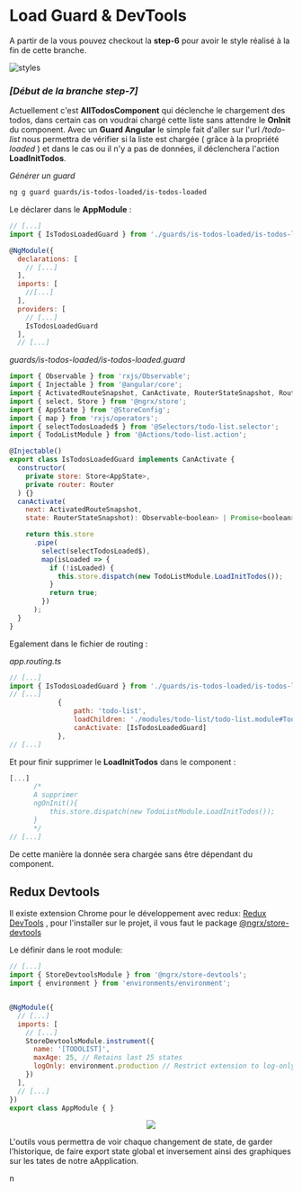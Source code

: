 # Load Guard & DevTools

A partir de la vous pouvez checkout la **step-6** pour avoir le style réalisé à la fin de cette branche.

![styles](https://github.com/fausfore/ngrx-guide/blob/master/assets/images/styles.png)


### *[Début de la branche step-7]*

Actuellement c'est **AllTodosComponent** qui déclenche le chargement des todos, dans certain cas on voudrai chargé cette liste sans attendre le **OnInit** du component.
 Avec un **Guard Angular** le simple fait d'aller sur l'url */todo-list* nous permettra de  vérifier si la liste est chargée ( grâce à la propriété *loaded* ) et dans le cas ou il n'y a pas de données, il déclenchera l'action **LoadInitTodos**.

*Générer un guard*
```bash
ng g guard guards/is-todos-loaded/is-todos-loaded
```
Le déclarer dans le **AppModule** :

```javascript
// [...]
import { IsTodosLoadedGuard } from './guards/is-todos-loaded/is-todos-loaded.guard';

@NgModule({
  declarations: [
    // [...]
  ],
  imports: [
    //[...]
  ],
  providers: [
    // [...]
    IsTodosLoadedGuard
  ],
  // [...]
```

*guards/is-todos-loaded/is-todos-loaded.guard*

```javascript
import { Observable } from 'rxjs/Observable';
import { Injectable } from '@angular/core';
import { ActivatedRouteSnapshot, CanActivate, RouterStateSnapshot, Router } from '@angular/router';
import { select, Store } from '@ngrx/store';
import { AppState } from '@StoreConfig';
import { map } from 'rxjs/operators';
import { selectTodosLoaded$ } from '@Selectors/todo-list.selector';
import { TodoListModule } from '@Actions/todo-list.action';

@Injectable()
export class IsTodosLoadedGuard implements CanActivate {
  constructor(
    private store: Store<AppState>,
    private router: Router
  ) {}
  canActivate(
    next: ActivatedRouteSnapshot,
    state: RouterStateSnapshot): Observable<boolean> | Promise<boolean> | boolean {

    return this.store
      .pipe(
        select(selectTodosLoaded$),
        map(isLoaded => {
          if (!isLoaded) {
            this.store.dispatch(new TodoListModule.LoadInitTodos());
          }
          return true;
        })
      );
  }
}
```
Egalement dans le fichier de routing :

 *app.routing.ts*  
```javascript
// [...]
import { IsTodosLoadedGuard } from './guards/is-todos-loaded/is-todos-loaded.guard';
// [...]
			{
		        path: 'todo-list',
		        loadChildren: './modules/todo-list/todo-list.module#TodoListModule',
		        canActivate: [IsTodosLoadedGuard]
		    },
// [...]
```
Et pour finir supprimer le **LoadInitTodos** dans le component :

```javascript
[...]
	  /*
	  A supprimer
	  ngOnInit(){
		  this.store.dispatch(new TodoListModule.LoadInitTodos());
	  }
	  */
// [...]
```
De cette manière la donnée sera chargée sans être dépendant du component.

## Redux Devtools

Il existe extension Chrome pour le développement avec redux: [Redux DevTools](https://chrome.google.com/webstore/detail/redux-devtools/lmhkpmbekcpmknklioeibfkpmmfibljd?hl=fr) ,
pour l'installer sur le projet, il vous faut le package [@ngrx/store-devtools](https://github.com/ngrx/platform/blob/master/docs/store-devtools/README.md)

Le définir dans le root module: 
```javascript
// [...]
import { StoreDevtoolsModule } from '@ngrx/store-devtools';
import { environment } from 'environments/environment';


@NgModule({
  // [...]
  imports: [
	// [...]
    StoreDevtoolsModule.instrument({
      name: '[TODOLIST]',
      maxAge: 25, // Retains last 25 states
      logOnly: environment.production // Restrict extension to log-only mode
    })
  ],
  // [...]
})
export class AppModule { }
```
<p align="center">
  <img src="https://d33wubrfki0l68.cloudfront.net/595e2922eee1bf85b801cdc86b8f7e135cc46ee0/0fd92/images/angular/store-devtools/store-devtools-screen.jpg">
</p>

L'outils vous permettra de voir chaque changement de state, de garder l'historique, de faire export  state global et inversement ainsi des graphiques sur les tates de notre aApplication.

n
<!--stackedit_data:
eyJoaXN0b3J5IjpbLTUyODQ5Mzc4Myw3ODQyMjE2NDhdfQ==
-->